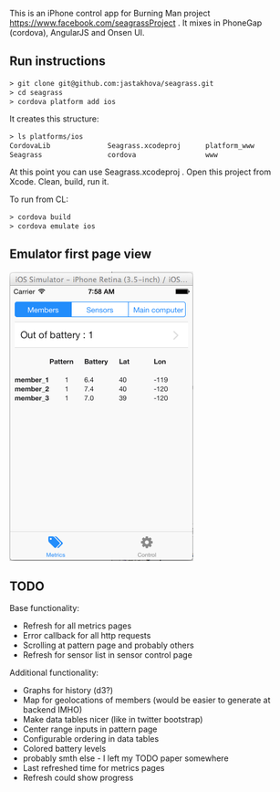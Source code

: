 This is an iPhone control app for Burning Man project https://www.facebook.com/seagrassProject . It mixes in PhoneGap (cordova), AngularJS and Onsen UI.

## Run instructions

	> git clone git@github.com:jastakhova/seagrass.git
	> cd seagrass
	> cordova platform add ios

It creates this structure:

	> ls platforms/ios
	CordovaLib              Seagrass.xcodeproj      platform_www
	Seagrass                cordova                 www

At this point you can use Seagrass.xcodeproj . Open this project from Xcode. Clean, build, run it.

To run from CL:

	> cordova build
	> cordova emulate ios

## Emulator first page view

![You will get this first screen when running this app](https://github.com/jastakhova/seagrass/blob/master/img/2014-08-05_0758.png "First screen")

## TODO

Base functionality:

 * Refresh for all metrics pages
 * Error callback for all http requests
 * Scrolling at pattern page and probably others
 * Refresh for sensor list in sensor control page

Additional functionality:

 * Graphs for history (d3?)
 * Map for geolocations of members (would be easier to generate at backend IMHO)
 * Make data tables nicer (like in twitter bootstrap)
 * Center range inputs in pattern page
 * Configurable ordering in data tables
 * Colored battery levels
 * probably smth else - I left my TODO paper somewhere
 * Last refreshed time for metrics pages
 * Refresh could show progress
